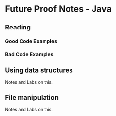 # Future Proof Notes - Java

## Reading

### Good Code Examples
### Bad Code Examples

## Using data structures

Notes and Labs on this.

## File manipulation

Notes and Labs on this.
